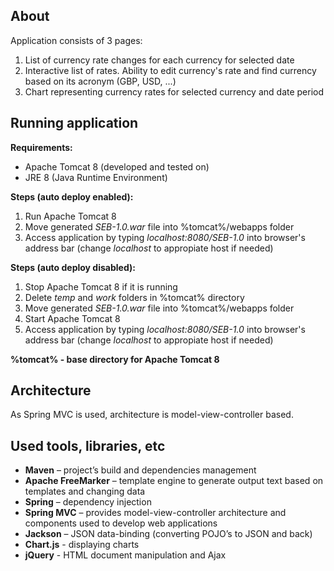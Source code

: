 ## About

Application consists of 3 pages:

1. List of currency rate changes for each currency for selected date
2. Interactive list of rates. Ability to edit currency's rate and find currency based on its acronym (GBP, USD, ...)
3. Chart representing currency rates for selected currency and date period

## Running application

**Requirements:**

- Apache Tomcat 8 (developed and tested on)
- JRE 8 (Java Runtime Environment)

**Steps (auto deploy enabled):**

1. Run Apache Tomcat 8
2. Move generated _SEB-1.0.war_ file into %tomcat%/webapps folder
3. Access application by typing _localhost:8080/SEB-1.0_ into browser's address bar (change _localhost_ to appropiate host if needed)

**Steps (auto deploy disabled):**

1. Stop Apache Tomcat 8 if it is running
2. Delete _temp_ and _work_ folders in %tomcat% directory
3. Move generated _SEB-1.0.war_ file into %tomcat%/webapps folder
4. Start Apache Tomcat 8
5. Access application by typing _localhost:8080/SEB-1.0_ into browser's address bar (change _localhost_ to appropiate host if needed)

**%tomcat% - base directory for Apache Tomcat 8**

## Architecture

As Spring MVC is used, architecture is model-view-controller based.

## Used tools, libraries, etc

- **Maven** – project’s build and dependencies management
- **Apache FreeMarker** – template engine to generate output text based on templates and changing data
- **Spring** – dependency injection
- **Spring MVC** – provides model-view-controller architecture and components used to develop web applications
- **Jackson** – JSON data-binding (converting POJO’s to JSON and back)
- **Chart.js** - displaying charts
- **jQuery** - HTML document manipulation and Ajax
